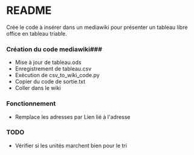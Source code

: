 # README #

Crée le code à insérer dans un mediawiki pour présenter un tableau libre office en tableau triable.

### Création du code mediawiki###

* Mise à jour de tableau.ods
* Enregistrement de tableau.csv
* Exécution de csv_to_wiki_code.py
* Copier du code de sortie.txt
* Coller dans le wiki



### Fonctionnement ###
* Remplace les adresses par Lien lié à l'adresse


### TODO ###
* Vérifier si les unités marchent bien pour le tri
